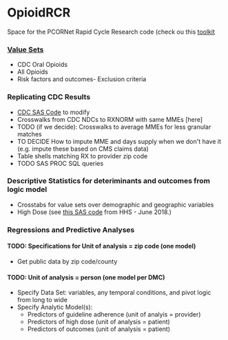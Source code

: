 # OpioidRCR

Space for the PCORNet Rapid Cycle Research code (check ou this [toolkit](https://oig.hhs.gov/oei/reports/oei-02-17-00560.pdf)
### [Value Sets](/ValueSets)
* CDC Oral Opioids
* All Opioids
* Risk factors and outcomes- Exclusion criteria

### Replicating CDC Results
* [CDC SAS Code](https://www.cdc.gov/drugoverdose/data-files/SAScodetouseMMEconvsnfileSept2017.sas) to modify
* Crosswalks from CDC NDCs to RXNORM with same MMEs [here]
* TODO (if we decide): Crosswalks to average MMEs for less granular matches
* TO DECIDE How to impute MME and days supply when we don't have it (e.g. impute these based on CMS claims data)
* Table shells matching RX to provider zip code
* TODO SAS PROC SQL queries

### Descriptive Statistics for deteriminants and outcomes from logic model
* Crosstabs for value sets over demographic and geographic variables
* High Dose (see [this SAS code](https://www.oig.hhs.gov/oei/reports/oei-02-17-00560.asp) from HHS - June 2018.)

### Regressions and Predictive Analyses
#### TODO: Specifications for Unit of analysis = zip code (one model)
* Get public data by zip code/county
#### TODO: Unit of analysis = person (one model per DMC)
* Specify Data Set: variables, any temporal conditions, and pivot logic from long to wide
* Specify Analytic Model(s): 
	* Predictors of guideline adherence (unit of analyis = provider)	
	* Predictors of high dose (unit of analysis = patient)
	* Predictors of outcomes (unit of analysis = patient)
